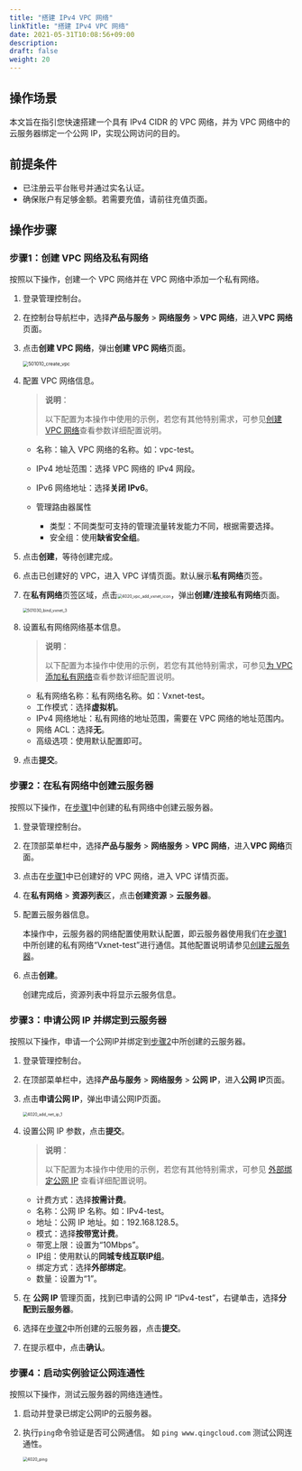 ```yaml
---
title: "搭建 IPv4 VPC 网络"
linkTitle: "搭建 IPv4 VPC 网络"
date: 2021-05-31T10:08:56+09:00
description:
draft: false
weight: 20
---
```


## 操作场景

本文旨在指引您快速搭建一个具有 IPv4 CIDR 的 VPC 网络，并为 VPC 网络中的云服务器绑定一个公网 IP，实现公网访问的目的。

## 前提条件

- 已注册云平台账号并通过实名认证。
- 确保账户有足够金额。若需要充值，请前往充值页面。

## 操作步骤

### 步骤1：创建 VPC 网络及私有网络

按照以下操作，创建一个 VPC 网络并在 VPC 网络中添加一个私有网络。

1. 登录管理控制台。

2. 在控制台导航栏中，选择**产品与服务** > **网络服务** > **VPC 网络**，进入**VPC 网络**页面。

3. 点击**创建 VPC 网络**，弹出**创建 VPC 网络**页面。

   <img src="/network/vpc_2.0/_images/501010_create_vpc.png" alt="501010_create_vpc" style="zoom:60%;" />

4. 配置 VPC 网络信息。

   > **说明**：
   >
   > 以下配置为本操作中使用的示例，若您有其他特别需求，可参见[创建 VPC 网络](/network/vpc_2.0/manual/vpcnet/10_create_vpc/ "鼠标点我")查看参数详细配置说明。

   - 名称：输入 VPC 网络的名称。如：vpc-test。

   - IPv4 地址范围：选择 VPC 网络的 IPv4 网段。

   - IPv6 网络地址：选择**关闭 IPv6**。

   - 管理路由器属性

     - 类型：不同类型可支持的管理流量转发能力不同，根据需要选择。
     - 安全组：使用**缺省安全组**。

5. 点击**创建**，等待创建完成。

6. 点击已创建好的 VPC，进入 VPC 详情页面。默认展示**私有网络**页签。

7. 在**私有网络**页签区域，点击<img src="../../_images/4020_vpc_add_vxnet_icon.png" alt="4020_vpc_add_vxnet_icon" style="zoom:50%;" />，弹出**创建/连接私有网络**页面。

   <img src="/network/vpc_2.0/_images/501030_bind_vxnet_3.png" alt="501030_bind_vxnet_3" style="zoom:50%;" />

8. 设置私有网络网络基本信息。

   > **说明**：
   >
   > 以下配置为本操作中使用的示例，若您有其他特别需求，可参见[为 VPC 添加私有网络](/network/vpc_2.0/manual/vpcnet/30_bind_vxnet/)查看参数详细配置说明。

   - 私有网络名称：私有网络名称。如：Vxnet-test。
   - 工作模式：选择**虚拟机**。
   - IPv4 网络地址：私有网络的地址范围，需要在 VPC 网络的地址范围内。
   - 网络 ACL：选择**无**。
   - 高级选项：使用默认配置即可。

9. 点击**提交**。

### 步骤2：在私有网络中创建云服务器

按照以下操作，在[步骤1](#步骤1创建vpc网络及私有网络)中创建的私有网络中创建云服务器。

1. 登录管理控制台。

2. 在顶部菜单栏中，选择**产品与服务** > **网络服务** > **VPC 网络**，进入**VPC 网络**页面。

3. 点击在[步骤1](#步骤1创建vpc网络及私有网络)中已创建好的 VPC 网络，进入 VPC 详情页面。

4. 在**私有网络** > **资源列表**区，点击**创建资源** > **云服务器**。

5. 配置云服务器信息。

   本操作中，云服务器的网络配置使用默认配置，即云服务器使用我们在[步骤1](../#步骤1：创建VPC网络及私有网络)中所创建的私有网络“Vxnet-test”进行通信。其他配置说明请参见[创建云服务器](/compute/vm/manual/vm_instance/#创建云服务器)。

6. 点击**创建**。

   创建完成后，资源列表中将显示云服务信息。

### 步骤3：申请公网 IP 并绑定到云服务器

按照以下操作，申请一个公网IP并绑定到[步骤2](#步骤2在私有网络中创建云服务器)中所创建的云服务器。

1. 登录管理控制台。

2. 在顶部菜单栏中，选择**产品与服务** > **网络服务** > **公网 IP**，进入**公网 IP**页面。

3. 点击**申请公网 IP**，弹出申请公网IP页面。

   <img src="../../_images/4020_add_net_ip_1.png" alt="4020_add_net_ip_1" style="zoom:50%;" />

4. 设置公网 IP 参数，点击**提交**。

   > **说明**：
   >
   > 以下配置为本操作中使用的示例，若您有其他特别需求，可参见 [外部绑定公网 IP](/network/eip/manual/ipv4/outband_ipv4/) 查看详细配置说明。

   - 计费方式：选择**按需计费**。 
   - 名称：公网 IP 名称。如：IPv4-test。
   - 地址：公网 IP 地址。如：192.168.128.5。
   - 模式：选择**按带宽计费**。
   - 带宽上限：设置为“10Mbps”。
   - IP组：使用默认的**同城专线互联IP组**。
   - 绑定方式：选择**外部绑定**。
   - 数量：设置为“1”。

5. 在 **公网 IP** 管理页面，找到已申请的公网 IP “IPv4-test”，右键单击，选择**分配到云服务器**。

6. 选择在[步骤2](#步骤2在私有网络中创建云服务器)中所创建的云服务器，点击**提交**。

7. 在提示框中，点击**确认**。

### 步骤4：启动实例验证公网连通性

按照以下操作，测试云服务器的网络连通性。

1. 启动并登录已绑定公网IP的云服务器。

2. 执行`ping`命令验证是否可公网通信。 如 `ping www.qingcloud.com` 测试公网连通性。

   <img src="../../_images/4020_ping.png" alt="4020_ping" style="zoom:50%;" />



